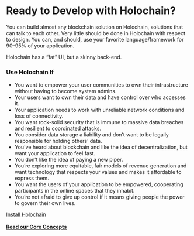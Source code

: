 # Ready to Develop with Holochain?

You can build almost any blockchain solution on Holochain, solutions that can talk to each other. Very little should be done in Holochain with respect to design. You can, and should, use your favorite language/framework for 90–95% of your application. 

Holochain has a “fat” UI, but a skinny back-end.

### Use Holochain If 

* You want to empower your user communities to own their infrastructure without having to become system admins.
* Your users want to own their data and have control over who accesses it.
* Your application needs to work with unreliable network conditions and loss of connectivity.
* You want rock-solid security that is immune to massive data breaches and resilient to coordinated attacks.
* You consider data storage a liability and don’t want to be legally responsible for holding others’ data.
* You’ve heard about blockchain and like the idea of decentralization, but want your application to feel fast.
* You don’t like the idea of paying a new piper.
* You’re exploring more equitable, fair models of revenue generation and want technology that respects your values and makes it affordable to express them.
* You want the users of your application to be empowered, cooperating participants in the online spaces that they inhabit.
* You’re not afraid to give up control if it means giving people the power to govern their own lives.

<div class="h-button-container">
	<a href="../install/" class="h-button">Install Holochain</a><br><br>
	<a href="../concepts/"><strong>Read our Core Concepts</strong></a>
</div>